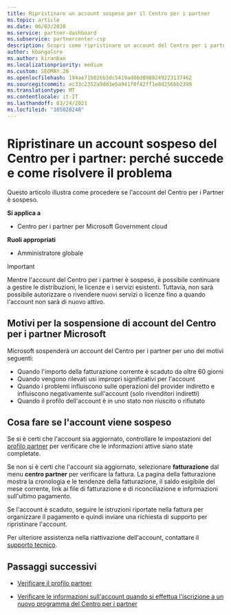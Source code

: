 ```yaml
---
title: Ripristinare un account sospeso per il Centro per i partner
ms.topic: article
ms.date: 06/03/2020
ms.service: partner-dashboard
ms.subservice: partnercenter-csp
description: Scopri come ripristinare un account del Centro per i partner sospeso, perché si verifica la sospensione e come puoi usare il tuo account durante la sospensione.
author: kbangalore
ms.author: kiranban
ms.localizationpriority: medium
ms.custom: SEOMAY.20
ms.openlocfilehash: 194ae71b026b3dc5419ad86d0988249223137462
ms.sourcegitcommit: ec33c2352a9dd3e5a941f0f42ff1e8d256bb2399
ms.translationtype: MT
ms.contentlocale: it-IT
ms.lasthandoff: 03/24/2021
ms.locfileid: "105028248"
---
```

# <a name="restore-a-suspended-partner-center-account---learn-why-it-happens-and-what-to-do-about-it"></a>Ripristinare un account sospeso del Centro per i partner: perché succede e come risolvere il problema

Questo articolo illustra come procedere se l'account del Centro per i Partner è sospeso.

**Si applica a**

- Centro per i partner per Microsoft Government cloud

**Ruoli appropriati**

- Amministratore globale


> [!IMPORTANT]  
> Mentre l'account del Centro per i partner è sospeso, è possibile continuare a gestire le distribuzioni, le licenze e i servizi esistenti. Tuttavia, non sarà possibile autorizzare o rivendere nuovi servizi o licenze fino a quando l'account non sarà di nuovo attivo.

## <a name="why-partner-center-accounts-are-suspended"></a>Motivi per la sospensione di account del Centro per i partner Microsoft

Microsoft sospenderà un account del Centro per i partner per uno dei motivi seguenti:

- Quando l'importo della fatturazione corrente è scaduto da oltre 60 giorni
- Quando vengono rilevati usi impropri significativi per l'account
- Quando i problemi influiscono sulle operazioni del provider indiretto e influiscono negativamente sull'account (solo rivenditori indiretti)
- Quando il profilo dell'account è in uno stato non riuscito o rifiutato

## <a name="what-to-do-if-your-account-is-suspended"></a>Cosa fare se l'account viene sospeso

Se si è certi che l'account sia aggiornato, controllare le impostazioni del [profilo partner](https://partner.microsoft.com/pcv/accountsettings/partnerprofile) per verificare che le informazioni attive siano state completate. 

Se non si è certi che l'account sia aggiornato, selezionare **fatturazione** dal menu **centro partner** per verificare la fattura. La pagina della fatturazione mostra la cronologia e le tendenze della fatturazione, il saldo esigibile del mese corrente, link ai file di fatturazione e di riconciliazione e informazioni sull'ultimo pagamento.

Se l'account è scaduto, seguire le istruzioni riportate nella fattura per organizzare il pagamento e quindi inviare una richiesta di supporto per ripristinare l'account. 

Per ulteriore assistenza nella riattivazione dell'account, contattare il [supporto tecnico](https://partner.microsoft.com/dashboard/support/csp/servicerequests/create).

## <a name="next-steps"></a>Passaggi successivi

- [Verificare il profilo partner](update-your-partner-profile.md)

- [Verificare le informazioni sull'account quando si effettua l'iscrizione a un nuovo programma del Centro per i partner](verification-responses.md)
